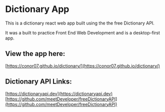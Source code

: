 # Dictionary App

This is a dictionary react web app built using the the free Dictionary API.

It was a built to practice Front End Web Development and is a desktop-first app.

## View the app here:

[https://conor07.github.io/dictionary/](https://conor07.github.io/dictionary/)

## Dictionary API Links:

[https://dictionaryapi.dev](https://dictionaryapi.dev)  
[https://github.com/meetDeveloper/freeDictionaryAPI](https://github.com/meetDeveloper/freeDictionaryAPI)
